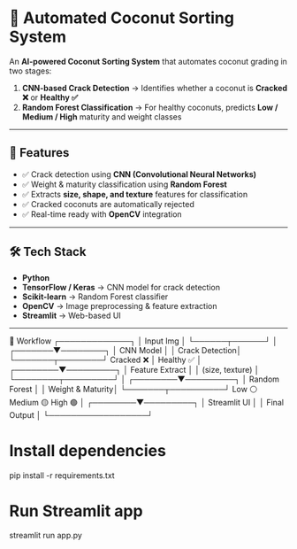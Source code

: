 # 🥥 Automated Coconut Sorting System  

An **AI-powered Coconut Sorting System** that automates coconut grading in two stages:  

1. **CNN-based Crack Detection** → Identifies whether a coconut is **Cracked ❌** or **Healthy ✅**  
2. **Random Forest Classification** → For healthy coconuts, predicts **Low / Medium / High** maturity and weight classes  

---

## 🚀 Features  
- ✅ Crack detection using **CNN (Convolutional Neural Networks)**  
- ✅ Weight & maturity classification using **Random Forest**  
- ✅ Extracts **size, shape, and texture** features for classification  
- ✅ Cracked coconuts are automatically rejected  
- ✅ Real-time ready with **OpenCV** integration  

---

## 🛠️ Tech Stack  
- **Python**  
- **TensorFlow / Keras** → CNN model for crack detection  
- **Scikit-learn** → Random Forest classifier  
- **OpenCV** → Image preprocessing & feature extraction  
- **Streamlit** → Web-based UI  

---

📂 Workflow
       ┌─────────────┐
       │  Input Img  │
       └──────┬──────┘
              │
      ┌───────▼────────┐
      │   CNN Model    │
      │ Crack Detection│
      └───────┬────────┘
   Cracked ❌   │   Healthy ✅
                │
       ┌────────▼─────────┐
       │ Feature Extract  │
       │ (size, texture)  │
       └────────┬─────────┘
                │
       ┌────────▼─────────┐
       │ Random Forest    │
       │ Weight & Maturity│
       └───────┬──────────┘
   Low ⚪   Medium 🟡   High 🟢
                │
       ┌────────▼─────────┐
       │   Streamlit UI   │
       │   Final Output   │
       └──────────────────┘

# Install dependencies
pip install -r requirements.txt

# Run Streamlit app
streamlit run app.py


   


